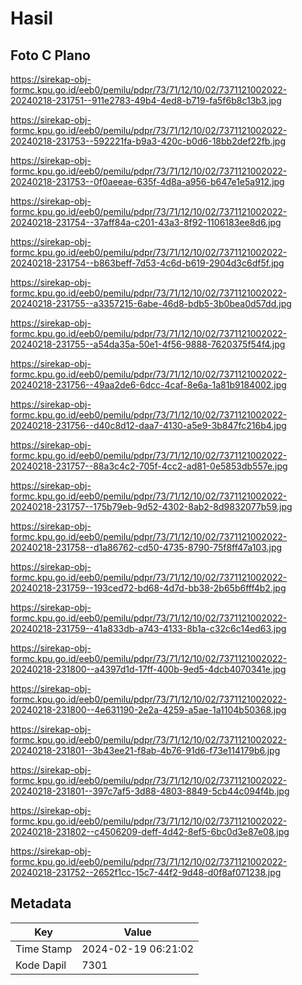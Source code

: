 # Hasil

## Foto C Plano

https://sirekap-obj-formc.kpu.go.id/eeb0/pemilu/pdpr/73/71/12/10/02/7371121002022-20240218-231751--911e2783-49b4-4ed8-b719-fa5f6b8c13b3.jpg

https://sirekap-obj-formc.kpu.go.id/eeb0/pemilu/pdpr/73/71/12/10/02/7371121002022-20240218-231753--592221fa-b9a3-420c-b0d6-18bb2def22fb.jpg

https://sirekap-obj-formc.kpu.go.id/eeb0/pemilu/pdpr/73/71/12/10/02/7371121002022-20240218-231753--0f0aeeae-635f-4d8a-a956-b647e1e5a912.jpg

https://sirekap-obj-formc.kpu.go.id/eeb0/pemilu/pdpr/73/71/12/10/02/7371121002022-20240218-231754--37aff84a-c201-43a3-8f92-1106183ee8d6.jpg

https://sirekap-obj-formc.kpu.go.id/eeb0/pemilu/pdpr/73/71/12/10/02/7371121002022-20240218-231754--b863beff-7d53-4c6d-b619-2904d3c6df5f.jpg

https://sirekap-obj-formc.kpu.go.id/eeb0/pemilu/pdpr/73/71/12/10/02/7371121002022-20240218-231755--a3357215-6abe-46d8-bdb5-3b0bea0d57dd.jpg

https://sirekap-obj-formc.kpu.go.id/eeb0/pemilu/pdpr/73/71/12/10/02/7371121002022-20240218-231755--a54da35a-50e1-4f56-9888-7620375f54f4.jpg

https://sirekap-obj-formc.kpu.go.id/eeb0/pemilu/pdpr/73/71/12/10/02/7371121002022-20240218-231756--49aa2de6-6dcc-4caf-8e6a-1a81b9184002.jpg

https://sirekap-obj-formc.kpu.go.id/eeb0/pemilu/pdpr/73/71/12/10/02/7371121002022-20240218-231756--d40c8d12-daa7-4130-a5e9-3b847fc216b4.jpg

https://sirekap-obj-formc.kpu.go.id/eeb0/pemilu/pdpr/73/71/12/10/02/7371121002022-20240218-231757--88a3c4c2-705f-4cc2-ad81-0e5853db557e.jpg

https://sirekap-obj-formc.kpu.go.id/eeb0/pemilu/pdpr/73/71/12/10/02/7371121002022-20240218-231757--175b79eb-9d52-4302-8ab2-8d9832077b59.jpg

https://sirekap-obj-formc.kpu.go.id/eeb0/pemilu/pdpr/73/71/12/10/02/7371121002022-20240218-231758--d1a86762-cd50-4735-8790-75f8ff47a103.jpg

https://sirekap-obj-formc.kpu.go.id/eeb0/pemilu/pdpr/73/71/12/10/02/7371121002022-20240218-231759--193ced72-bd68-4d7d-bb38-2b65b6fff4b2.jpg

https://sirekap-obj-formc.kpu.go.id/eeb0/pemilu/pdpr/73/71/12/10/02/7371121002022-20240218-231759--41a833db-a743-4133-8b1a-c32c6c14ed63.jpg

https://sirekap-obj-formc.kpu.go.id/eeb0/pemilu/pdpr/73/71/12/10/02/7371121002022-20240218-231800--a4397d1d-17ff-400b-9ed5-4dcb4070341e.jpg

https://sirekap-obj-formc.kpu.go.id/eeb0/pemilu/pdpr/73/71/12/10/02/7371121002022-20240218-231800--4e631190-2e2a-4259-a5ae-1a1104b50368.jpg

https://sirekap-obj-formc.kpu.go.id/eeb0/pemilu/pdpr/73/71/12/10/02/7371121002022-20240218-231801--3b43ee21-f8ab-4b76-91d6-f73e114179b6.jpg

https://sirekap-obj-formc.kpu.go.id/eeb0/pemilu/pdpr/73/71/12/10/02/7371121002022-20240218-231801--397c7af5-3d88-4803-8849-5cb44c094f4b.jpg

https://sirekap-obj-formc.kpu.go.id/eeb0/pemilu/pdpr/73/71/12/10/02/7371121002022-20240218-231802--c4506209-deff-4d42-8ef5-6bc0d3e87e08.jpg

https://sirekap-obj-formc.kpu.go.id/eeb0/pemilu/pdpr/73/71/12/10/02/7371121002022-20240218-231752--2652f1cc-15c7-44f2-9d48-d0f8af071238.jpg


## Metadata

| Key        | Value               |
| ---------- | ------------------- |
| Time Stamp | 2024-02-19 06:21:02 |
| Kode Dapil | 7301                |



